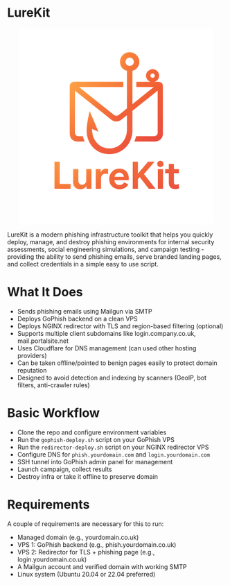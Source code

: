 # LureKit

<p align="center">
  <img src="https://raw.githubusercontent.com/JonnyPake/LureKit/refs/heads/main/images/LureKitLogo.png" alt="lurekit" width="450" height="450"/>
</p>

LureKit is a modern phishing infrastructure toolkit that helps you quickly deploy, manage, and destroy phishing environments for internal security assessments, social engineering simulations, and campaign testing - providing the ability to send phishing emails, serve branded landing pages, and collect credentials in a simple easy to use script.

# What It Does

- Sends phishing emails using Mailgun via SMTP
- Deploys GoPhish backend on a clean VPS
- Deploys NGINX redirector with TLS and region-based filtering (optional)
- Supports multiple client subdomains like login.company.co.uk, mail.portalsite.net
- Uses Cloudflare for DNS management (can used other hosting providers)
- Can be taken offline/pointed to benign pages easily to protect domain reputation
- Designed to avoid detection and indexing by scanners (GeoIP, bot filters, anti-crawler rules)

# Basic Workflow

- Clone the repo and configure environment variables
- Run the `gophish-deploy.sh` script on your GoPhish VPS
- Run the `redirector-deploy.sh` script on your NGINX redirector VPS
- Configure DNS for `phish.yourdomain.com` and `login.yourdomain.com`
- SSH tunnel into GoPhish admin panel for management
- Launch campaign, collect results
- Destroy infra or take it offline to preserve domain

# Requirements

A couple of requirements are necessary for this to run:

- Managed domain (e.g., yourdomain.co.uk)
- VPS 1: GoPhish backend (e.g., phish.yourdomain.co.uk)
- VPS 2: Redirector for TLS + phishing page (e.g., login.yourdomain.co.uk)
- A Mailgun account and verified domain with working SMTP
- Linux system (Ubuntu 20.04 or 22.04 preferred)

